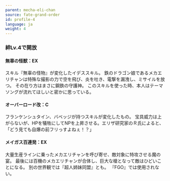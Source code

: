 ```yaml
---
parent: mecha-eli-chan
source: fate-grand-order
id: profile-4
language: ja
weight: 4
---
```


### 絆Lv.4で開放

#### 無辜の怪獣：EX

スキル『無辜の怪物』が変化したイデススキル。
鉄のドラゴン娘であるメカエリチャンは特殊な撮影の力で空を飛び、炎を吐き、電撃を漏洩し、ミサイルを放つ。
その在り方はまさに鋼鉄の守護神。
このスキルを使った時、本人はテーマソングが流れてほしいと密かに思っている。

#### オーバーロード改：C

フランケンシュタイン、バベッジが持つスキルが変化したもの。
宝具威力は上がらないが、HPを犠牲にしてNPを上昇させる。エリザ研究家のＲ氏によると、「どう見ても自爆の前フリっすよねぇ！？」

#### メイガス百連発：EX

大量生産ラインに乗ったメカエリチャンを呼び寄せ、敵対象に特攻させる魔の宴。
最後には百機のメカエリチャンが合体し、巨大な槍となって敵はひどいことになる。
別の世界観では『超人姉妹同盟』とも。
『FGO』では使用されない。
